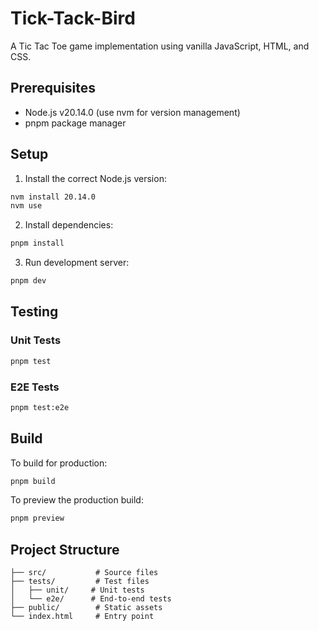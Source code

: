 # Tick-Tack-Bird

A Tic Tac Toe game implementation using vanilla JavaScript, HTML, and CSS.

## Prerequisites

- Node.js v20.14.0 (use nvm for version management)
- pnpm package manager

## Setup

1. Install the correct Node.js version:
```bash
nvm install 20.14.0
nvm use
```

2. Install dependencies:
```bash
pnpm install
```

3. Run development server:
```bash
pnpm dev
```

## Testing

### Unit Tests
```bash
pnpm test
```

### E2E Tests
```bash
pnpm test:e2e
```

## Build

To build for production:
```bash
pnpm build
```

To preview the production build:
```bash
pnpm preview
```

## Project Structure

```
├── src/           # Source files
├── tests/         # Test files
│   ├── unit/     # Unit tests
│   └── e2e/      # End-to-end tests
├── public/        # Static assets
└── index.html     # Entry point
``` 